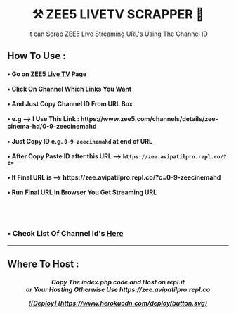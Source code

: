 <h1 align="center"> ⚒ ZEE5 LIVETV SCRAPPER 🔐 </h1>

<p align="center"> It can Scrap ZEE5 Live Streaming URL's Using The Channel ID </p>

<h2> How To Use : </h2>

<h4>
• Go on <a href="https://www.zee5.com/livetv">ZEE5 Live TV</a> Page <br><br>
• Click On Channel Which Links You Want <br><br>
• And Just Copy Channel ID From URL Box <br><br>
• e.g --> I Use This Link : https://www.zee5.com/channels/details/zee-cinema-hd/0-9-zeecinemahd <br><br>
• Just Copy ID e.g. <code>0-9-zeecinemahd</code> at end of URL <br><br>
• After Copy Paste ID after this URL --> <code>https://zee.avipatilpro.repl.co/?c=</code> <br><br>
• It Final URL is --> https://zee.avipatilpro.repl.co/?c=0-9-zeecinemahd <br><br>
• Run Final URL in Browser You Get Streaming URL <br>
</h4>
<br><br>

<h3>• Check List Of Channel Id's <a href="Channel_IDs.md">Here</a></h3>

---

<h2> Where To Host : </h2>

<h5 align="center"> Copy The index.php code and Host on repl.it <br> or Your Hosting Otherwise Use https://zee.avipatilpro.repl.co


[![Deploy]
(https://www.herokucdn.com/deploy/button.svg)](https://heroku.com/deploy)
